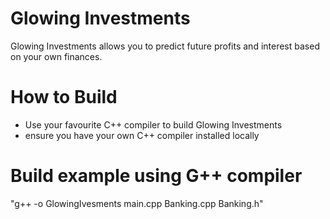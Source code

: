 # Glowing Investments
Glowing Investments allows you to predict future profits and interest based on your own finances.

# How to Build
- Use your favourite C++ compiler to build Glowing Investments
- ensure you have your own C++ compiler installed locally

# Build example using G++ compiler
"g++ -o GlowingIvesments main.cpp Banking.cpp Banking.h"



